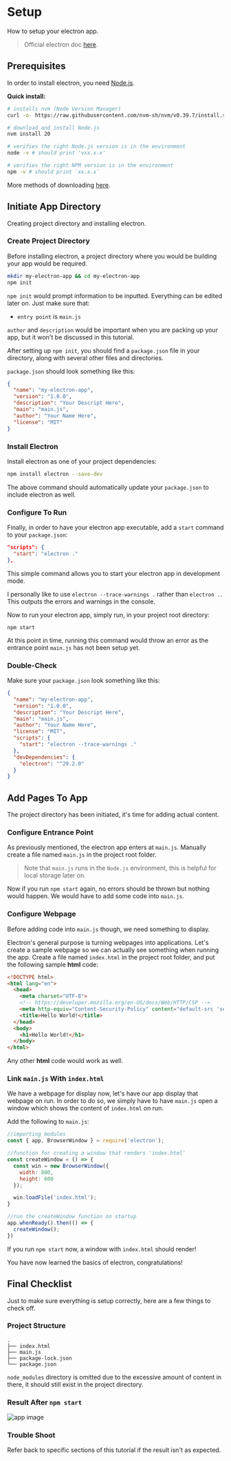 # Setup

How to setup your electron app.

> Official electron doc [here](https://www.electronjs.org/docs/latest/tutorial/quick-start#create-your-application).

## Prerequisites

In order to install electron, you need [Node.js](https://github.com/nodejs/node).

**Quick install:**

```bash
# installs nvm (Node Version Manager)
curl -o- https://raw.githubusercontent.com/nvm-sh/nvm/v0.39.7/install.sh | bash

# download and install Node.js
nvm install 20

# verifies the right Node.js version is in the environment
node -v # should print 'vxx.x.x'

# verifies the right NPM version is in the environment
npm -v # should print `xx.x.x`
```

More methods of downloading [here](https://nodejs.org/en/download/package-manager).

## Initiate App Directory

Creating project directory and installing electron.

### Create Project Directory

Before installing electron, a project directory where you would be building your app would be required.

```sh
mkdir my-electron-app && cd my-electron-app
npm init
```

```npm init``` would prompt information to be inputted. Everything can be edited later on. Just make sure that:

- ```entry point``` is ```main.js```

```author``` and ```description``` would be important when you are packing up your app, but it won't be discussed in this tutorial.

After setting up ```npm init```, you should find a ```package.json``` file in your directory, along with several other files and directories.

```package.json``` should look something like this:

```json
{
  "name": "my-electron-app",
  "version": "1.0.0",
  "description": "Your Descript Here",
  "main": "main.js",
  "author": "Your Name Here",
  "license": "MIT"
}
```

### Install Electron

Install electron as one of your project dependencies:

```sh
npm install electron --save-dev
```

The above command should automatically update your ```package.json``` to include electron as well.

### Configure To Run

Finally, in order to have your electron app executable, add a ```start``` command to your ```package.json```:

```json
"scripts": {
  "start": "electron ."
},
```

This simple command allows you to start your electron app in development mode.

I personally like to use ```electron --trace-warnings .``` rather than ```electron .```. This outputs the errors and warnings in the console.

Now to run your electron app, simply run, in your project root directory:

```zh
npm start
```

At this point in time, running this command would throw an error as the entrance point ```main.js``` has not been setup yet.

### Double-Check

Make sure your ```package.json``` look something like this:

```json
{
  "name": "my-electron-app",
  "version": "1.0.0",
  "description": "Your Descript Here",
  "main": "main.js",
  "author": "Your Name Here",
  "license": "MIT",
  "scripts": {
    "start": "electron --trace-warnings ."
  },
  "devDependencies": {
    "electron": "^29.2.0"
  }
}
```

## Add Pages To App

The project directory has been initiated, it's time for adding actual content.

### Configure Entrance Point

As previously mentioned, the electron app enters at ```main.js```. Manually create a file named ```main.js``` in the project root folder. 

> Note that ```main.js``` runs in the ```Node.js``` environment, this is helpful for local storage later on.

Now if you run ```npm start``` again, no errors should be thrown but nothing would happen. We would have to add some code into ```main.js```.

### Configure Webpage

Before adding code into ```main.js``` though, we need something to display.

Electron's general purpose is turning webpages into applications. Let's create a sample webpage so we can actually see something when running the app. Create a file named ```index.html``` in the project root folder, and put the following sample **html** code:

```html
<!DOCTYPE html>
<html lang="en">
  <head>
    <meta charset="UTF-8">
    <!-- https://developer.mozilla.org/en-US/docs/Web/HTTP/CSP -->
    <meta http-equiv="Content-Security-Policy" content="default-src 'self'; script-src 'self'">
    <title>Hello World!</title>
  </head>
  <body>
    <h1>Hello World!</h1>
  </body>
</html>
```

Any other **html** code would work as well.

### Link ```main.js``` With ```index.html```

We have a webpage for display now, let's have our app display that webpage on run.
In order to do so, we simply have to have ```main.js``` open a window which shows the content of ```index.html``` on run.

Add the following to ```main.js```:

```js
//importing modules
const { app, BrowserWindow } = require('electron');

//function for creating a window that renders 'index.html'
const createWindow = () => {
  const win = new BrowserWindow({
    width: 800,
    height: 600
  });

  win.loadFile('index.html');
}

//run the createWindow function on startup
app.whenReady().then(() => {
  createWindow();
})
```

If you run ```npm start``` now, a window with ```index.html``` should render!

You have now learned the basics of electron, congratulations!

## Final Checklist

Just to make sure everything is setup correctly, here are a few things to check off.

### Project Structure

```
.
├── index.html
├── main.js
├── package-lock.json
└── package.json
```

```node_modules``` directory is omitted due to the excessive amount of content in there, it should still exist in the project directory.

### Result After ```npm start```

![app image](./media/app.png "app")

### Trouble Shoot

Refer back to specific sections of this tutorial if the result isn't as expected.
